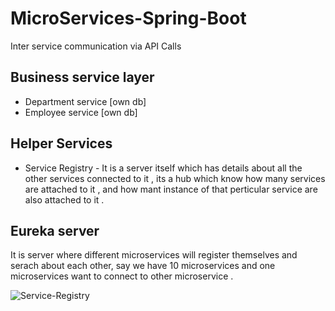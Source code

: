 # MicroServices-Spring-Boot


Inter service communication via API Calls
 ## Business service layer
* Department service [own db]
* Employee service [own db]


## Helper Services
* Service Registry - It is a server itself which has details about all the other services connected to it , its a hub which know how many services are attached to it , and how mant instance of that perticular service are also attached to it .

## Eureka server
It is server where different microservices will register themselves and serach about each other,
say we have 10 microservices and one microservices want to connect to other microservice .

![Service-Registry](https://github.com/OliGanguly/MicroServices-Spring-Boot/assets/82031303/ced303ff-e166-4121-80f6-7778aaec46ce)

